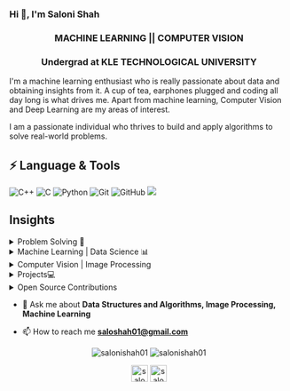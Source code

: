 ### Hi 👋, I'm Saloni Shah

<h3 align="center">MACHINE LEARNING || COMPUTER VISION </h3>

<h3 align="center">Undergrad at KLE TECHNOLOGICAL UNIVERSITY</h3>

<!--<p align="left"> <img src="https://komarev.com/ghpvc/?username=salonishah01" alt="salonishah01" /> </p>-->

I'm a machine learning enthusiast who is really passionate about data and obtaining insights from it. A cup of tea, earphones plugged and coding all day long is what drives me. Apart from machine learning, Computer Vision and Deep Learning are my areas of interest. 

I am a passionate individual who thrives to build and apply algorithms to solve real-world problems.

## ⚡ Language & Tools
![C++](https://img.shields.io/badge/-++-00599C?style=flat-square&logo=c)
![C](https://img.shields.io/badge/--00599C?style=flat-square&logo=c)
![Python](https://img.shields.io/badge/-Python-black?style=flat-square&logo=Python)
![Git](https://img.shields.io/badge/-Git-black?style=flat-square&logo=git)
![GitHub](https://img.shields.io/badge/-GitHub-181717?style=flat-square&logo=github)
<img src="https://img.shields.io/badge/-Problem%20Solving-ffa804?style=flat">

## Insights
<details>
<summary>Problem Solving 📝</summary>
  <ul>
    <li><a href="https://www.hackerrank.com/salonishah01">Hackerrank</a></li>
    <li><a href="https://www.codechef.com/users/saloni_01">CodeChef</a></li>
  </ul>
</details>
<details>
<summary>Machine Learning | Data Science 📊</summary>
<ul>
  <li><a href="https://github.com/salonishah01/Machine-Learning">Basic Machine Learning</a></li>
  <li><a href="https://github.com/salonishah01/K-Means-Clustering-Algorithm">K Means Clustering Algorithm</a></li>
  <li><a href="https://github.com/salonishah01/Naive-Bayes-Classifier">Naive Bayes Classifier</a></li>
</ul>
</details>
<details>
<summary>Computer Vision | Image Processing</summary>
<ul>
  <li><a href="https://github.com/salonishah01/Computer-Vision">Computer Vision</a></li>
  <li><a href="https://github.com/salonishah01/Assignments-CVG-2020-">CVG Lab</a></li>
</ul>
</details>
<details>
  <summary>Projects💻</summary>
  <ul>
    <li><a href="https://github.com/salonishah01/AbolVani">AbolVani</a></li>
    <li><a href="https://github.com/salonishah01/SparkAR-Final-Project-UNICEF">Open SparkAR Project</a></li>
  </ul>
</details>
<details>
  <summary>Open Source Contributions</summary>
  <ul>
    <li><a href="https://github.com/TesseractCoding/NeoAlgo">NeoAlgo</a></li>
    <li><a href="https://github.com/ankitdobhal/Awesome-Python-Scripts">Awesome Python Scripts</a></li>
    <li><a href="https://github.com/smaranjitghose/ArtCV">ArtCV</a></li>
  </ul>
</details>

- 💬 Ask me about **Data Structures and Algorithms, Image Processing, Machine Learning**

- 📫 How to reach me **saloshah01@gmail.com**
<p align="center">

<img align="center" src="https://github-readme-stats.vercel.app/api/top-langs/?username=salonishah01&layout=compact&hide=html&theme=radical" alt="salonishah01" />

<img align="center" src="https://github-readme-stats.vercel.app/api?username=salonishah01&show_icons=true&theme=radical" alt="salonishah01" />
</p>
<p align="center">
</a>
<a href="https://www.linkedin.com/in/saloni-shah-5b065a170/" target="blank"><img align="center" src="https://cdn.jsdelivr.net/npm/simple-icons@3.0.1/icons/linkedin.svg" alt="salonishah01" height="30" width="30" /></a>
<a href="https://www.instagram.com/saloni.shah01" target="blank"><img align="center" src="https://cdn.jsdelivr.net/npm/simple-icons@3.0.1/icons/instagram.svg" alt="salonishah01" height="30" width="30" /></a>
</p>
